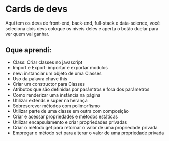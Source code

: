 # Cards de devs 

Aqui tem os devs de front-end, back-end, full-stack e data-science, você seleciona dois devs coloque os niveis deles e aperta o botão duelar para ver quem vai ganhar.

## Oque aprendi:
<ul>
    <li>Class: Criar classes no javascript</li>
    <li>Import e Export: importar e exportar modulos</li>
    <li>new: instanciar um objeto de uma Classes</li>
    <li>Uso da palavra chave this</li>
    <li>Criar um constructor para Classes</li>
    <li>Atributos que são definidas por parâmtros e fora dos parâmetros</li>
    <li>Como renderizar uma instância na página</li>
    <li>Utilizar extends e super na herança</li>
    <li>Sobrescrever métodos com polimorfismo</li>
    <li>Utilizar parte de uma classe em outra com composição</li>
    <li>Criar e acessar propriedades e métodos estáticas</li>
    <li>Utilizar encapsulamento e criar propriedades privadas</li>
    <li>Criar o método get para retornar o valor de uma propriedade privada</li>
    <li>Empregar o método set para alterar o valor de uma propriedade privada</li>
</ul>
